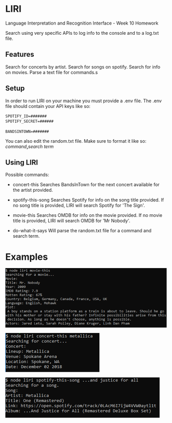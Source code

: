 # LIRI
Language Interpretation and Recognition Interface - Week 10 Homework

Search using very specific APIs to log info to the console and to a log.txt file.

## Features

Search for concerts by artist.
Search for songs on spotify.
Search for info on movies.
Parse a text file for commands.s

## Setup

In order to run LIRI on your machine you must provide a .env file.
The .env file should contain your API keys like so:
```
SPOTIFY_ID=#######
SPOTIFY_SECRET=######

BANDSINTOWN=#######
```

You can also edit the random.txt file. Make sure to format it like so:
_command_**,**_search term_

## Using LIRI

Possible commands:

- concert-this <artist>
 Searches BandsInTown for the next concert available for the artist provided.
  
- spotify-this-song <song title>
Searches Spotify for info on the song title provided. If no song title is provided, LIRI will search Spotify for 'The Sign'.
  
- movie-this <movie title>
Searches OMDB for info on the movie provided. If no movie title is provided, LIRI will search OMDB for 'Mr Nobody'.
  
  
- do-what-it-says
Will parse the random.txt file for a command and search term.

# Examples

![movie](./imgs/movie.png)

![concert](./imgs/concert.png)

![song](./imgs/song.png)
